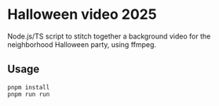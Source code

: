 # Halloween video 2025

Node.js/TS script to stitch together a background video for the neighborhood Halloween party, using ffmpeg.

## Usage

```
pnpm install
pnpm run run
```
